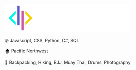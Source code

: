 ![Dylan Paulus Logo](https://raw.githubusercontent.com/ganderzz/ganderzz/master/logo.svg)

🤓 Javascript, CSS, Python, C#, SQL

🏠 Pacific Northwest

🤹 Backpacking, Hiking, BJJ, Muay Thai, Drums, Photography
